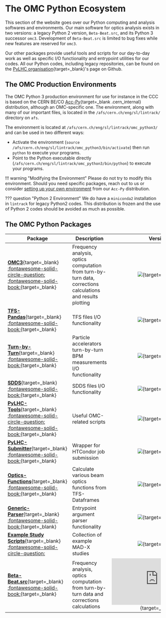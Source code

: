 # The OMC Python Ecosystem

This section of the website goes over our Python computing and analysis softwares and environments.
Our main software for optics analysis exists in two versions: a legacy Python 2 version, `Beta-Beat.src`, and its Python 3 successor `omc3`.
Development of `Beta-Beat.src` is limited to bug fixes while new features are reserved for `omc3`.

Our other packages provide useful tools and scripts for our day-to-day work as well as specific I/O functionality and entrypoint utilities for our codes.
All our Python codes, including legacy repositories, can be found on the [PyLHC organisation][pylhc_github]{target=_blank}'s page on Github.

## The OMC Production Environments

The OMC Python 3 production environment for use for instance in the CCC is based on the CERN BE/CO [Acc-Py][accpy_docs]{target=_blank .cern_internal} distribution, although an OMC-specific one.
The environment, along with many of our important files, is located in the `/afs/cern.ch/eng/sl/lintrack/` directory on `afs`.

The environment is located at `/afs/cern.ch/eng/sl/lintrack/omc_python3/` and can be used in two different ways:

- Activate the environment (`source /afs/cern.ch/eng/sl/lintrack/omc_python3/bin/activate`) then run `python` to execute your programs.
- Point to the Python executable directly (`/afs/cern.ch/eng/sl/lintrack/omc_python3/bin/python`) to execute your programs.

!!! warning "Modifying the Environment"
    Please do not try to modify this environment.
    Should you need specific packages, reach out to us or consider [setting up your own environment](development/howto_venv.md#creating-virtual-environments-with-acc-py) from our `Acc-Py` distribution.

??? question "Python 2 Environment"
    We do have a `miniconda2` installation in `lintrack` for legacy Python2 codes.
    This distribution is frozen and the use of Python 2 codes should be avoided as much as possible.

## The OMC Python Packages

| Package                                                                                                                                              | Description                                                                                                  |                                                                 Version                                                                  | Linux | macOS | Windows |
| ---------------------------------------------------------------------------------------------------------------------------------------------------- | ------------------------------------------------------------------------------------------------------------ | :--------------------------------------------------------------------------------------------------------------------------------------: | :---: | :---: | :-----: |
| [**OMC3**][omc3]{target=\_blank} [:fontawesome-solid-circle-question:](omc3/about.md) [:fontawesome-solid-book:][omc3_doc]{target=\_blank}           | Frequency analysis, optics computation from turn-by-turn data, corrections calculations and results plotting |                                 [![](https://img.shields.io/pypi/v/omc3.svg)][omc3_pypi]{target=\_blank}                                 |   ✅   |   ✅   |    ✅    |
| [**TFS-Pandas**][tfspandas]{target=\_blank} [:fontawesome-solid-book:][tfspandas_doc]{target=\_blank}                                                | TFS files I/O functionality                                                                                  |                              [![](https://img.shields.io/pypi/v/tfs-pandas.svg)][tfs_pypi]{target=\_blank}                               |   ✅   |   ✅   |    ✅    |
| [**Turn-by-Turn**][turnbyturn]{target=\_blank} [:fontawesome-solid-book:][turnbyturn_doc]{target=\_blank}                                            | Particle accelerators turn-by-turn BPM measurements I/O functionality                                        |                             [![](https://img.shields.io/pypi/v/turn_by_turn.svg)][tbt_pypi]{target=\_blank}                              |   ✅   |   ✅   |    ✅    |
| [**SDDS**][sdds]{target=\_blank}  [:fontawesome-solid-book:][sdds_doc]{target=\_blank}                                                               | SDDS files I/O functionality                                                                                 |                                 [![](https://img.shields.io/pypi/v/sdds.svg)][sdds_pypi]{target=\_blank}                                 |   ✅   |   ✅   |    ✅    |
| [**PyLHC-Tools**][pylhc]{target=\_blank} [:fontawesome-solid-circle-question:](pylhc/about.md) [:fontawesome-solid-book:][pylhc_doc]{target=\_blank} | Useful OMC-related scripts                                                                                   |                                [![](https://img.shields.io/pypi/v/PyLHC.svg)][pylhc_pypi]{target=\_blank}                                |   ✅   |   ✅   |    ✅    |
| [**PyLHC-Submitter**][pylhc_submitter]{target=\_blank} [:fontawesome-solid-book:][pylhc_submitter_doc]{target=\_blank}                               | Wrapper for HTCondor job submission                                                                          |                      [![](https://img.shields.io/pypi/v/pylhc-submitter.svg)][pylhc_submitter_pypi]{target=\_blank}                      |   ✅   |   ✅   |    ✅    |
| [**Optics-Functions**][optics_functions]{target=\_blank} [:fontawesome-solid-book:][optics_functions_doc]{target=\_blank}                            | Calculate various beam optics functions from TFS-Dataframes                                                  |                     [![](https://img.shields.io/pypi/v/optics-functions.svg)][optics_functions_pypi]{target=\_blank}                     |   ✅   |   ✅   |    ✅    |
| [**Generic-Parser**][generic_parser]{target=\_blank} [:fontawesome-solid-book:][generic_parser_doc]{target=\_blank}                                  | Entrypoint argument parser functionality                                                                     |                       [![](https://img.shields.io/pypi/v/generic-parser.svg)][generic_parser_pypi]{target=\_blank}                       |   ✅   |   ✅   |    ✅    |
| [**Example Study Scripts**][mess]{target=\_blank} [:fontawesome-solid-circle-question:](mess/about.md)                                               | Collection of example MAD-X studies                                                                          |     [![](https://img.shields.io/github/v/release/pylhc/MESS?color=orange&label=Release&logo=Github)][mess_releases]{target=\_blank}      |   ✅   |   ✅   |    ✅    |
| [**Beta-Beat.src**][betabeatsrc]{target=\_blank} [:fontawesome-solid-book:][betabeatsrc_doc]{target=\_blank}                                         | Frequency analysis, optics computation from turn-by-turn data and corrections calculations                   | [![](https://img.shields.io/github/v/release/pylhc/Beta-Beat.src?color=orange&label=Release&logo=Github)][mess_releases]{target=\_blank} |   ✅   |   ✅   |    ✅    |


[accpy_docs]: https://wikis.cern.ch/display/ACCPY/Accelerating+Python+Home
[betabeatsrc]: https://github.com/pylhc/Beta-Beat.src
[betabeatsrc_doc]: https://pylhc.github.io/Beta-Beat.src
[betabeatsrc_releases]: https://github.com/pylhc/Beta-Beat.src/releases


[tfspandas]: https://github.com/pylhc/tfs
[tfspandas_doc]: https://pylhc.github.io/tfs
[turnbyturn]: https://github.com/pylhc/turn_by_turn
[turnbyturn_doc]: https://pylhc.github.io/turn_by_turn/
[sdds]: https://github.com/pylhc/sdds
[sdds_doc]: https://pylhc.github.io/sdds
[generic_parser]: https://github.com/pylhc/generic_parser
[generic_parser_doc]: https://pylhc.github.io/generic_parser
[generic_parser_pypi]: https://pypi.org/project/generic-parser/
[mess]: https://github.com/pylhc/MESS
[mess_releases]: https://github.com/pylhc/MESS/releases
[omc3]: https://github.com/pylhc/omc3
[omc3_doc]: https://pylhc.github.io/omc3
[omc3_pypi]: https://pypi.org/project/omc3/
[optics_functions]: https://github.com/pylhc/optics_functions
[optics_functions_doc]: https://pylhc.github.io/optics_functions
[optics_functions_pypi]: https://pypi.org/project/optics-functions/
[pylhc]: https://github.com/pylhc/pylhc
[pylhc_doc]: https://pylhc.github.io/PyLHC
[pylhc_github]: https://github.com/pylhc/
[pylhc_pypi]: https://pypi.org/project/pylhc/
[pylhc_submitter]: https://github.com/pylhc/submitter
[pylhc_submitter_doc]: https://pylhc.github.io/submitter/
[pylhc_submitter_pypi]: https://pypi.org/project/pylhc-submitter/
[sdds_pypi]: https://pypi.org/project/sdds/
[tbt_pypi]: https://pypi.org/project/turn-by-turn/
[tfs_pypi]: https://pypi.org/project/tfs-pandas/